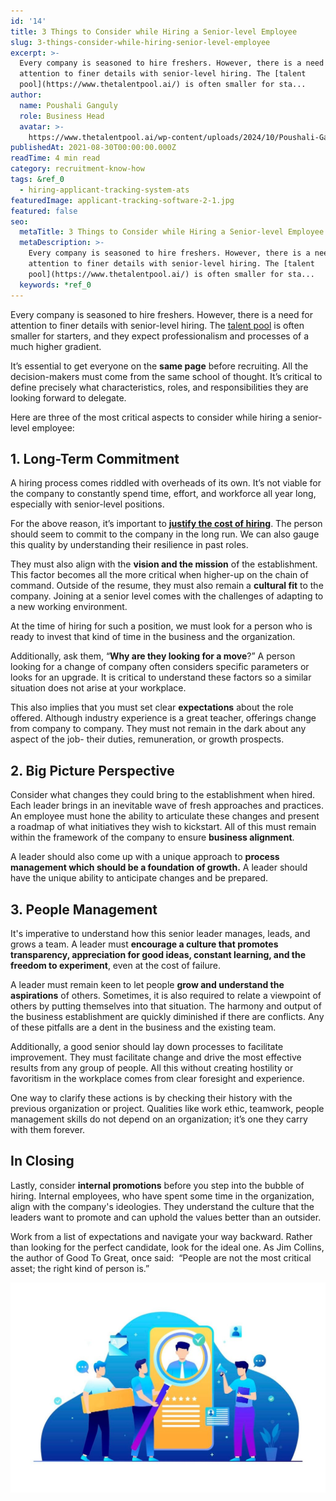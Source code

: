 ```yaml
---
id: '14'
title: 3 Things to Consider while Hiring a Senior-level Employee
slug: 3-things-consider-while-hiring-senior-level-employee
excerpt: >-
  Every company is seasoned to hire freshers. However, there is a need for
  attention to finer details with senior-level hiring. The [talent
  pool](https://www.thetalentpool.ai/) is often smaller for sta...
author:
  name: Poushali Ganguly
  role: Business Head
  avatar: >-
    https://www.thetalentpool.ai/wp-content/uploads/2024/10/Poushali-Gangulyimage.webp
publishedAt: 2021-08-30T00:00:00.000Z
readTime: 4 min read
category: recruitment-know-how
tags: &ref_0
  - hiring-applicant-tracking-system-ats
featuredImage: applicant-tracking-software-2-1.jpg
featured: false
seo:
  metaTitle: 3 Things to Consider while Hiring a Senior-level Employee
  metaDescription: >-
    Every company is seasoned to hire freshers. However, there is a need for
    attention to finer details with senior-level hiring. The [talent
    pool](https://www.thetalentpool.ai/) is often smaller for sta...
  keywords: *ref_0
---
```


Every company is seasoned to hire freshers. However, there is a need for attention to finer details with senior-level hiring. The [talent pool](https://www.thetalentpool.ai/) is often smaller for starters, and they expect professionalism and processes of a much higher gradient. 

It’s essential to get everyone on the **same page** before recruiting. All the decision-makers must come from the same school of thought. It’s critical to define precisely what characteristics, roles, and responsibilities they are looking forward to delegate. 

<!--more-->

Here are three of the most critical aspects to consider while hiring a senior-level employee:  

## 1\. Long-Term Commitment

A hiring process comes riddled with overheads of its own. It’s not viable for the company to constantly spend time, effort, and workforce all year long, especially with senior-level positions. 

For the above reason, it’s important to **[justify the cost of hiring](https://www.thetalentpool.ai/blogs/tips-to-hire-cost-effectively/)**. The person should seem to commit to the company in the long run. We can also gauge this quality by understanding their resilience in past roles.

They must also align with the **vision and the mission** of the establishment. This factor becomes all the more critical when higher-up on the chain of command. Outside of the resume, they must also remain a **cultural fit** to the company. Joining at a senior level comes with the challenges of adapting to a new working environment.

At the time of hiring for such a position, we must look for a person who is ready to invest that kind of time in the business and the organization.

Additionally, ask them, “**Why are they looking for a move**?” A person looking for a change of company often considers specific parameters or looks for an upgrade. It is critical to understand these factors so a similar situation does not arise at your workplace. 

This also implies that you must set clear **expectations** about the role offered. Although industry experience is a great teacher, offerings change from company to company. They must not remain in the dark about any aspect of the job- their duties, remuneration, or growth prospects. 

## 2\. Big Picture Perspective

Consider what changes they could bring to the establishment when hired. Each leader brings in an inevitable wave of fresh approaches and practices. An employee must hone the ability to articulate these changes and present a roadmap of what initiatives they wish to kickstart. All of this must remain within the framework of the company to ensure **business alignment**. 

A leader should also come up with a unique approach to **process management which should be a foundation of growth.** A leader should have the unique ability to anticipate changes and be prepared.

## 3\. People Management 

It's imperative to understand how this senior leader manages, leads, and grows a team. A leader must **encourage a culture that promotes transparency, appreciation for good ideas, constant learning, and the freedom to experiment**, even at the cost of failure. 

A leader must remain keen to let people **grow and understand the aspirations** of others. Sometimes, it is also required to relate a viewpoint of others by putting themselves into that situation. The harmony and output of the business establishment are quickly diminished if there are conflicts. Any of these pitfalls are a dent in the business and the existing team. 

Additionally, a good senior should lay down processes to facilitate improvement. They must facilitate change and drive the most effective results from any group of people. All this without creating hostility or favoritism in the workplace comes from clear foresight and experience. 

One way to clarify these actions is by checking their history with the previous organization or project. Qualities like work ethic, teamwork, people management skills do not depend on an organization; it’s one they carry with them forever.   

## In Closing

Lastly, consider **internal promotions** before you step into the bubble of hiring. Internal employees, who have spent some time in the organization, align with the company's ideologies. They understand the culture that the leaders want to promote and can uphold the values better than an outsider.

Work from a list of expectations and navigate your way backward. Rather than looking for the perfect candidate, look for the ideal one. As Jim Collins, the author of Good To Great, once said:  “People are not the most critical asset; the right kind of person is.”

![applicant-tracking-software-2](images/applicant-tracking-software-2-1-1024x683.jpg)
